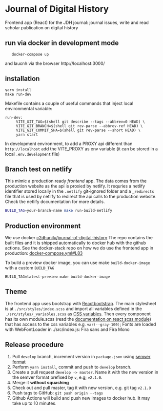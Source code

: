 # Journal of Digital History

Frontend app (React) for the JDH journal: journal issues, write and read scholar publication on digital history

## run via docker in development mode

```
   docker-compose up
```

and laucnh via the browser http://localhost:3000/

## installation

    yarn install
    make run-dev

Makefile contains a couple of useful commands that inject local environmental variable:

    run-dev:
         VITE_GIT_TAG=$(shell git describe --tags --abbrev=0 HEAD) \
         VITE_GIT_BRANCH=$(shell git rev-parse --abbrev-ref HEAD) \
         VITE_GIT_COMMIT_SHA=$(shell git rev-parse --short HEAD) \
         yarn start

In development environment, to add a PROXY api different than `http://localhost` add the VITE_PROXY as env variable (it can be stored in a local `.env.development` file)

## Branch test on netlify

This mimic a production ready _frontend_ app. The data comes from the production website as the api is proxied by netlify.
It requries a netlify identifier stored locally in the `.netlify` git-ignored folder and a `_redirects` file that is used by netlify to redirect the api calls to the production website. Check the netlify documentation for more details.

```bash
BUILD_TAG=your-branch-name make run-build-netlify
```

## Production environment

We use docker [c2dhunilu/journal-of-digital-history](https://hub.docker.com/repository/docker/c2dhunilu/journal-of-digital-history)
The repo contains the built files and it is shipped automatically to docker hub with the github actions.
See the docker-stack repo on how we do use the frontend app in production:
[docker-compose.yml#L83](https://github.com/C2DH/journal-digital-history-docker-stack/blob/master/docker-compose.yml#L83)

To build a preview docker image, you can use make `build-docker-image` with a custom `BUILD_TAG`

```
BUILD_TAG=latest-preview make build-docker-image
```

## Theme

The frontend app uses bootstrap with [Reactbootstrap](https://react-bootstrap.github.io/getting-started/introduction). The main stylesheet is at `./src/styles/index.scss` and import all variables defined in the `./src/styles/_variables.scss` as [CSS variables](https://developer.mozilla.org/en-US/docs/Web/CSS/Using_CSS_custom_properties).
Then every component has its own module.scss (read the [documentation on react scss module](https://create-react-app.dev/docs/adding-a-css-modules-stylesheet/)) that has access to the css variables e.g. `var(--gray-100)`;
Fonts are loaded with WebFontLoader in ./src/index.js: Fira sans and Fira Mono

## Release procedure

1. Pull `develop` branch, increment version in `package.json` using [semver format](https://semver.org/)
2. Perform `yarn install`, commit and push to `develop` branch.
3. Create a pull request `develop -> master`. Name it with the new version in the semver format prefixed by `v`, e.g; `v2.1.0`.
4. Merge it **without squashing**
5. Check out and pull master, tag it with new version, e.g. git tag `v2.1.0`
6. Push tags to GitHub: `git push origin --tags`
7. Github Actions will build and push new images to docker hub. It may take up to 10 minutes.
